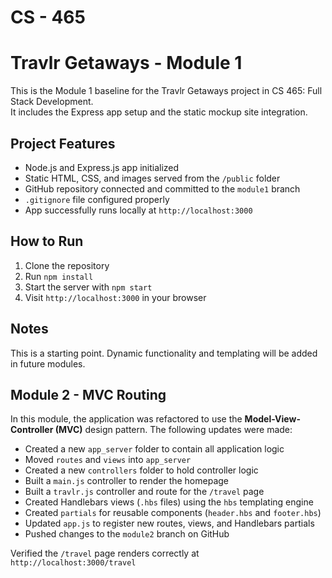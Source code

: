 # CS - 465
# Travlr Getaways - Module 1

This is the Module 1 baseline for the Travlr Getaways project in CS 465: Full Stack Development.  
It includes the Express app setup and the static mockup site integration.

## Project Features

- Node.js and Express.js app initialized
- Static HTML, CSS, and images served from the `/public` folder
- GitHub repository connected and committed to the `module1` branch
- `.gitignore` file configured properly
- App successfully runs locally at `http://localhost:3000`

## How to Run

1. Clone the repository  
2. Run `npm install`  
3. Start the server with `npm start`  
4. Visit `http://localhost:3000` in your browser

## Notes

This is a starting point. Dynamic functionality and templating will be added in future modules.

## Module 2 - MVC Routing

In this module, the application was refactored to use the **Model-View-Controller (MVC)** design pattern. The following updates were made:

- Created a new `app_server` folder to contain all application logic
- Moved `routes` and `views` into `app_server`
- Created a new `controllers` folder to hold controller logic
- Built a `main.js` controller to render the homepage
- Built a `travlr.js` controller and route for the `/travel` page
- Created Handlebars views (`.hbs` files) using the `hbs` templating engine
- Created `partials` for reusable components (`header.hbs` and `footer.hbs`)
- Updated `app.js` to register new routes, views, and Handlebars partials
- Pushed changes to the `module2` branch on GitHub

Verified the `/travel` page renders correctly at `http://localhost:3000/travel`


